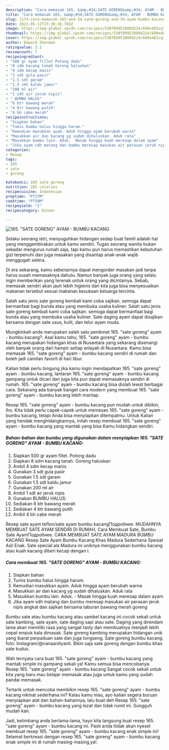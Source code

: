 ```yaml
---
description: "Cara memasak 165. &amp;#34;SATE GORENG&amp;#34; AYAM - BUMBU KACANG yang nikmat Untuk Jualan"
title: "Cara memasak 165. &amp;#34;SATE GORENG&amp;#34; AYAM - BUMBU KACANG yang nikmat Untuk Jualan"
slug: 1174-cara-memasak-165-and-34-sate-goreng-and-34-ayam-bumbu-kacang-yang-nikmat-untuk-jualan
date: 2021-05-12T23:38:26.703Z
image: https://img-global.cpcdn.com/recipes/538f89953880d224/680x482cq70/165-sate-goreng-ayam-bumbu-kacang-foto-resep-utama.jpg
thumbnail: https://img-global.cpcdn.com/recipes/538f89953880d224/680x482cq70/165-sate-goreng-ayam-bumbu-kacang-foto-resep-utama.jpg
cover: https://img-global.cpcdn.com/recipes/538f89953880d224/680x482cq70/165-sate-goreng-ayam-bumbu-kacang-foto-resep-utama.jpg
author: Edward Sherman
ratingvalue: 3.1
reviewcount: 7
recipeingredient:
- "500 gr ayam fillet Potong dadu"
- "8 sdm kacang tanah Goreng haluskan"
- "4 sdm kecap manis"
- "3 sdt gula pasir"
- "1.5 sdt garam"
- "1.5 sdt kaldu jamur"
- "200 ml air"
- "1 sdt air jeruk nipis"
- " BUMBU HALUS"
- "6 btr bawang merah"
- "4 btr bawang putih"
- "4 bh cabe merah"
recipeinstructions:
- "Siapkan bahan"
- "Tumis bumbu halus hingga harum."
- "Kemudian masukkan ayam. Aduk hingga ayam berubah warna"
- "Masukkan air dan kacang yg sudah dihaluskan. Aduk rata"
- "Masukkan bumbu lain. Aduk.  Masak hingga kuah meresap dalam ayam"
- "Jika ayam sdh matang dan bumbu meresap masukan air perasan jeruk nipis angkat dan sajikan bersama taburan bawang merah goreng"
categories:
- Resep
tags:
- 165
- sate
- goreng

katakunci: 165 sate goreng 
nutrition: 265 calories
recipecuisine: Indonesian
preptime: "PT27M"
cooktime: "PT58M"
recipeyield: "2"
recipecategory: Dinner

---
```



![165. &#34;SATE GORENG&#34; AYAM - BUMBU KACANG](https://img-global.cpcdn.com/recipes/538f89953880d224/680x482cq70/165-sate-goreng-ayam-bumbu-kacang-foto-resep-utama.jpg)

Selaku seorang istri, menyuguhkan hidangan sedap buat famili adalah hal yang menggembirakan untuk kamu sendiri. Tugas seorang  wanita bukan sekadar mengurus rumah saja, tapi kamu pun harus memastikan kebutuhan gizi terpenuhi dan juga masakan yang disantap anak-anak wajib menggugah selera.

Di era  sekarang, kamu sebenarnya dapat mengorder masakan jadi tanpa harus susah memasaknya dahulu. Namun banyak juga orang yang selalu ingin memberikan yang terenak untuk orang yang dicintainya. Sebab, memasak sendiri akan jauh lebih higienis dan kita juga bisa menyesuaikan makanan tersebut sesuai makanan kesukaan keluarga tercinta. 

Salah satu jenis sate goreng kembali kami coba sajikan. semoga dapat bermanfaat bagi bunda atau yang membuka usaha kuliner. Salah satu jenis sate goreng kembali kami coba sajikan. semoga dapat bermanfaat bagi bunda atau yang membuka usaha kuliner. Sate daging ayam dapat disajikan bersama dengan sate usus, kulit, dan telur ayam muda.

Mungkinkah anda merupakan salah satu penikmat 165. &#34;sate goreng&#34; ayam - bumbu kacang?. Asal kamu tahu, 165. &#34;sate goreng&#34; ayam - bumbu kacang merupakan hidangan khas di Nusantara yang sekarang disenangi oleh banyak orang dari hampir setiap wilayah di Nusantara. Kamu bisa memasak 165. &#34;sate goreng&#34; ayam - bumbu kacang sendiri di rumah dan boleh jadi camilan favorit di hari libur.

Kalian tidak perlu bingung jika kamu ingin mendapatkan 165. &#34;sate goreng&#34; ayam - bumbu kacang, lantaran 165. &#34;sate goreng&#34; ayam - bumbu kacang gampang untuk dicari dan juga kita pun dapat memasaknya sendiri di rumah. 165. &#34;sate goreng&#34; ayam - bumbu kacang bisa diolah lewat berbagai cara. Sekarang ada banyak banget cara modern yang membuat 165. &#34;sate goreng&#34; ayam - bumbu kacang lebih mantap.

Resep 165. &#34;sate goreng&#34; ayam - bumbu kacang pun mudah untuk dibikin, lho. Kita tidak perlu capek-capek untuk memesan 165. &#34;sate goreng&#34; ayam - bumbu kacang, tetapi Anda bisa menyiapkan ditempatmu. Untuk Kalian yang hendak menghidangkannya, inilah resep membuat 165. &#34;sate goreng&#34; ayam - bumbu kacang yang mantab yang bisa Kamu hidangkan sendiri.

<!--inarticleads1-->

##### Bahan-bahan dan bumbu yang digunakan dalam menyiapkan 165. &#34;SATE GORENG&#34; AYAM - BUMBU KACANG:

1. Siapkan 500 gr ayam fillet. Potong dadu
1. Siapkan 8 sdm kacang tanah. Goreng haluskan
1. Ambil 4 sdm kecap manis
1. Gunakan 3 sdt gula pasir
1. Gunakan 1.5 sdt garam
1. Gunakan 1.5 sdt kaldu jamur
1. Gunakan 200 ml air
1. Ambil 1 sdt air jeruk nipis
1. Gunakan  BUMBU HALUS:
1. Sediakan 6 btr bawang merah
1. Sediakan 4 btr bawang putih
1. Ambil 4 bh cabe merah


Resep sate ayam teflon/sate ayam bumbu kacangПодробнее. MUDAHNYA MEMBUAT SATE AYAM SENDIRI DI RUMAH, Cara Membuat Sate, Bumbu Sate AyamПодробнее. CARA MEMBUAT SATE AYAM MADURA BUMBU KACANG Resep Sate Ayam Bumbu Kacang Khas Madura Sederhana Spesial Asli Enak. Sate special ala Madura ini uniknya menggunakan bumbu kacang atau kuah kacang diberi kecap dengan i. 

<!--inarticleads2-->

##### Cara membuat 165. &#34;SATE GORENG&#34; AYAM - BUMBU KACANG:

1. Siapkan bahan
1. Tumis bumbu halus hingga harum.
1. Kemudian masukkan ayam. Aduk hingga ayam berubah warna
1. Masukkan air dan kacang yg sudah dihaluskan. Aduk rata
1. Masukkan bumbu lain. Aduk.  - Masak hingga kuah meresap dalam ayam
1. Jika ayam sdh matang dan bumbu meresap masukan air perasan jeruk nipis angkat dan sajikan bersama taburan bawang merah goreng


Bumbu sate atau bumbu kacang atau sambel kacang ini cocok sekali untuk sate kambing, sate ayam, sate daging sapi atau sate. Daging yang direndam lama akan memiliki rasa yang sangat tasty dan membuatnya menjadi lebih cepat empuk kala dimasak. Sate goreng kambing merupakan hidangan unik yang ibarat perpaduan sate dan juga tongseng. Sate goreng bumbu kacang. foto: Instagram/@nanaardiyanti. Bikin saja sate goreng dengan bumbu khas sate kudus. 

Wah ternyata cara buat 165. &#34;sate goreng&#34; ayam - bumbu kacang yang mantab simple ini gampang sekali ya! Kamu semua bisa mencobanya. Resep 165. &#34;sate goreng&#34; ayam - bumbu kacang Sangat cocok sekali untuk kita yang baru mau belajar memasak atau juga untuk kamu yang sudah pandai memasak.

Tertarik untuk mencoba membikin resep 165. &#34;sate goreng&#34; ayam - bumbu kacang nikmat sederhana ini? Kalau kamu mau, ayo kalian segera buruan menyiapkan alat dan bahan-bahannya, lalu buat deh Resep 165. &#34;sate goreng&#34; ayam - bumbu kacang yang lezat dan tidak rumit ini. Sungguh mudah kan. 

Jadi, ketimbang anda berlama-lama, hayo kita langsung buat resep 165. &#34;sate goreng&#34; ayam - bumbu kacang ini. Pasti anda tiidak akan nyesel membuat resep 165. &#34;sate goreng&#34; ayam - bumbu kacang enak simple ini! Selamat berkreasi dengan resep 165. &#34;sate goreng&#34; ayam - bumbu kacang enak simple ini di rumah masing-masing,ya!.

